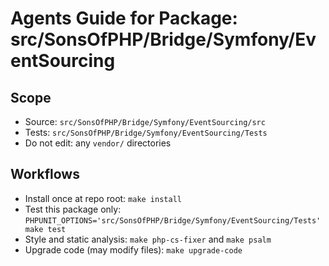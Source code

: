 # Agents Guide for Package: src/SonsOfPHP/Bridge/Symfony/EventSourcing

## Scope

- Source: `src/SonsOfPHP/Bridge/Symfony/EventSourcing/src`
- Tests: `src/SonsOfPHP/Bridge/Symfony/EventSourcing/Tests`
- Do not edit: any `vendor/` directories

## Workflows

- Install once at repo root: `make install`
- Test this package only: `PHPUNIT_OPTIONS='src/SonsOfPHP/Bridge/Symfony/EventSourcing/Tests' make test`
- Style and static analysis: `make php-cs-fixer` and `make psalm`
- Upgrade code (may modify files): `make upgrade-code`


